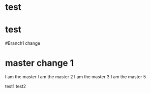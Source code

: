 # test
# test

#Branch1 change

# master change 1


I am the master
I am the master 2
I am the master 3
I am the master 5


test1
test2